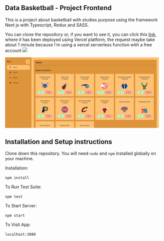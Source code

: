 ## Data Basketball - Project Frontend

This is a project about basketball with studies purpose using the framework Next js with Typescript, Redux and SASS.

You can clone the repository or, if you want to see it, you can click this [link](https://project-basket-website.vercel.app), where it has been deployed using Vercel platform, the request maybe take about 1 minute because i'm using a vercel serverless function with a free account <img src="https://github.githubassets.com/images/icons/emoji/sweat_smile.png" width="2%">

![teamsView](public/sceenshots/teamsView.png)

## Installation and Setup instructions

Clone down this repository. You will need `node` and `npm` installed globally on your machine.

Installation:

`npm install`

To Run Test Suite:

`npm test`

To Start Server:

`npm start`

To Visit App:

`localhost:3000`
